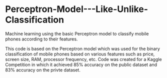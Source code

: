 # Perceptron-Model---Like-Unlike-Classification
Machine learning using the basic Perceptron model to classify mobile phones according to their features.

This code is based on the Perceptron model which was used for the binary classification of mobile phones based on various features such as price, screen size, RAM, processor frequency, etc.
Code was created for a Kaggle Competition in which it achieved 85% accuracy on the public dataset and 83% accuracy on the privte dataset.
